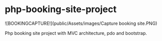 # php-booking-site-project

![BOOKINGCAPTURE!](public/Assets/images/Capture booking site.PNG)

Php booking site project with MVC architecture, pdo and bootstrap. 
